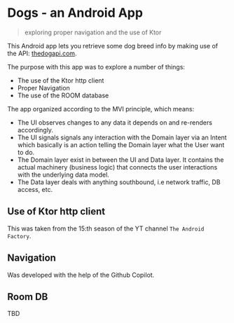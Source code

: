 # Dogs - an Android App
> exploring proper navigation and the use of Ktor

This Android app lets you retrieve some dog breed info by making
use of the API: [thedogapi.com](https://www.thedogapi.com/).

The purpose with this app was to explore a number of things:

* The use of the Ktor http client
* Proper Navigation
* The use of the ROOM database

The app organized according to the MVI principle, which means:

* The UI observes changes to any data it depends on and re-renders accordingly.
* The UI signals signals any interaction with the Domain layer via an Intent
which basically is an action telling the Domain layer what the User want to do.
* The Domain layer exist in between the UI and Data layer. It contains the actual
machinery (business logic) that connects the user interactions with the underlying
data model.
* The Data layer deals with anything southbound, i.e network traffic, DB access, etc.

## Use of Ktor http client

This was taken from the 15:th season of the YT channel `The Android Factory`.

## Navigation

Was developed with the help of the Github Copilot.

## Room DB

TBD
